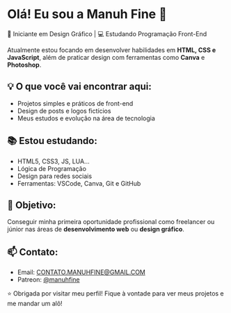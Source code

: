 # Olá! Eu sou a Manuh Fine 👋

🎨 Iniciante em Design Gráfico | 💻 Estudando Programação Front-End

Atualmente estou focando em desenvolver habilidades em **HTML, CSS e JavaScript**, além de praticar design com ferramentas como **Canva** e **Photoshop**.



## 💡 O que você vai encontrar aqui:
- Projetos simples e práticos de front-end
- Design de posts e logos fictícios
- Meus estudos e evolução na área de tecnologia



## 📚 Estou estudando:
- HTML5, CSS3, JS, LUA...
- Lógica de Programação
- Design para redes sociais
- Ferramentas: VSCode, Canva, Git e GitHub



## 🚀 Objetivo:
Conseguir minha primeira oportunidade profissional como freelancer ou júnior nas áreas de **desenvolvimento web** ou **design gráfico**.


## 📫 Contato:
- Email: CONTATO.MANUHFINE@GMAIL.COM  
- Patreon: [@manuhfine](https://www.patreon.com/c/manuhfine) 


⭐ Obrigada por visitar meu perfil! Fique à vontade para ver meus projetos e me mandar um alô!
